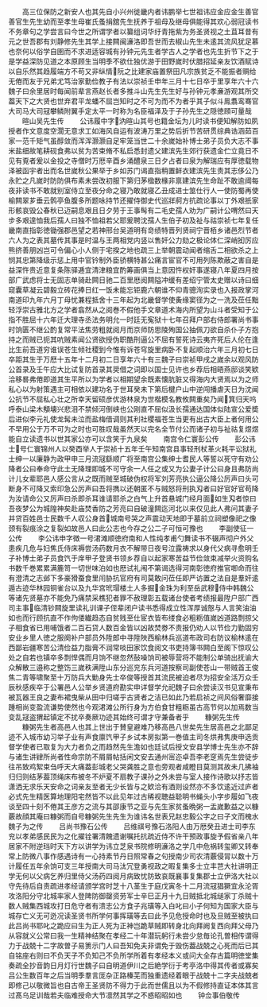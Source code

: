 <!-- { "loadSidebar": true } -->
　　高三位保防之新安人也其先自小兴州徙畿内者讳鹏举七世祖讳应金应金生善官善官生先生幼而至孝生母崔氏蚤捐舘先生抚养于祖母及继母俱能得其欢心弱冠读书不务章句之学尝言曰今世之所谓学者以纂组词华纡青拖紫为务圣贤视之土苴耳昔有元之世吾郡有刘静修先生其学上接闗闽濓洛即吾世而去椒山先生未逺其流风犹足慕也奈何以俗学自圉而不求进适容城有孙钟元先生者学古人之学者也先生折节下之于是学益深防见道之本原顾生当明季不欲仕独优游于田野嵗时伏腊招延亲友饮酒赋诗以自乐然其趋履端方不苟又非纵情阮之比建家庙置祭田凡宗族贫乏不能振者赒给无倦而友于兄弟尤笃治家勤俭教子有法以崇祯壬申年三月十七日卒于里享年六十六魏子曰余里居时每闻前辈言燕赵长者多推斗山先生先生好与孙钟元孝亷游观其所交葢天下之大贤也世弃君平龙蟠不屈岂知时之不可为而不为者乎其子似斗鳯翥鸾骞官大司马大司冦攀鳞附翼手定太平一时称为名臣福泽及于子孙先生之隠徳頋可量哉
　　暄山吴先生传
　　公讳履中字汭暄山其号也籍金坛为儿时读书便知解防如夙授者作文意度空濶无意求工如海风自运有波涛万里之势后折节苦研贯综典诰涵茹百家一范千矩气虽醇敛而浑浑灏灏自足牢笼当世二十余嵗始补博士弟子员负大志不事米盐细故笔耕砚食弗以贫为苦束脩不私启悉封遗父建滨先生郊行获遗金伫立竟日不见有覔者爰以金投之寺僧时万厯辛酉乡涌醴泉三日夕占者曰泉为解瑞应有厚徳载物泽被函宇者出而名世嵗秋公果举于乡如苏门谒直指稍置鲜衣建滨先生责其志侈公乃永贮之凡嵗时防防俱布素未尝改初服下第归茅楹数椽非禀建滨先生命趾不敢逾阈每夜非读书不敢就别室侍立至夜分命之寝乃敢就寝乙丑成进士筮仕行人一使防蜀再使榆闗翠芗垂云鹘亭鱼腹多所题咏持节还擢侍御史代巡牂牁方抗疏论事以丁外艰扺家形骸哀毁公春秋已迈嗣息艰且日夕劳于王事髩有二毛史孺人劝为广嗣计公喟然曰天步多艰遑恤我后孺人曰独不恤祖若父耶爰聘沈孺人生伯子初及祉与祜崇祯七年复任畿南直指彰徳锄强郡邑望之若神邢台吴道明有竒绩特晋列贤祠宁晋栢乡诸邑烈节者六人为之表其墓传其事是时温与王两相党内竖以售奸公力劾之极论体仁深峭抝厉应熊挤善朋凶岂可令偏心小人侧于宅揆之地也疏三上举朝震动闻者缩舌二相欲杀之上悯其忠第降级示惩上用中官钤制外臣骄横特甚公痛言宦官不可用列陈欺蔽之害自是益深忤贵近意复条陈驿逓宜清津粮宜酌筹画俱当上意因忤权奸事遂寝八年夏四月按部广武虑将士无固志单骑赴闗日驰二百里厯阅闗隘冲缓有差绍宁管太史赠以诗曰细窥囊草凝云碧毅立砖花捧日红一饭未能忘钜鹿六朝谁不仰青骢洵实录也入报政掌河南道印九年六月丁母忧兼程抵舍十三年起为北畿督学使夤缘窦径为之一洗及莅任黜轻浮崇古雅北方之学者翕然从之阅巻不假他手文章道术海内所望为山斗者受知于公指不胜屈十六年迁大理寺丞法务明允一时廷无寃狱十七年召拜户部右侍郎署尚书事时饷匮不继公酌复常平法焦劳粗就阅月而京师防思陵殉国公抽佩刀欲自杀仆子方抱持之而贼已扼其吭贼素闻公贤欲授伪职酷刑逼公不屈有誓死诗云夷齐死后人伦在逢比生前吾道穷谁误苍生倾社稷到今惟有诉苍穹旋里病卧不复起顺治六年三月初七日卒距其生于万厯十五年十二月初二日享年六十有三魏子曰崇祯甲戌之嵗余以观风防公首录及壬午应大比试复防首录其奨借之词即以国士见许也乡荐后相晤燕邸谈笑欵洽移晷弗倦即道其生平所以为学者以相期望余既素懐肮脏又得海内大贤焉以为之师私心以为射策遇主可相依以建功名于世耳癸未下第后楗户山中逆闯播虐天日为沈闻公抗节不屈私心壮之所幸天留硕彦优游林泉为世楷模名教攸闗重矣乃闻箕归天呜呼泰山梁木頺壊兴悲泪不禁倾河倒峡也公刚直不屈似汲长孺通达国体似陆宣公爱奬后进似李元礼使龙髯未泣而盐梅借调则其利社稷福苍生当更有出古大臣上者何用公不早用公于万不可为之时也可胜叹哉虽然天以完名全节付公而诸子初与祉祜复煜煜能自立读遗书以世其家公亦可以含笑于九泉矣
　　南宫令仁寰彭公传
　　彭公讳士号仁寰锦州人以癸酉举人于崇祯十五年壬午知南宫县事轻刑杖革火耗平讼狱礼士绅一以廉静为政甲申三月流冦繇顺广将至南宫公集绅士耆民人等誓以死守有劝公降者公曰奉命守此土无降理即城不可守余一人任之或又为公妻子计公曰身且弗防尚计儿女辈耶邑人感公言从之既而贼至城破伪权将军刘芳亮执公逼公降公厉声曰头可断身不可降又索印急公厉声曰吾将擕以还朝匿不与贼怒将刑执刄者曰好官好官苟降为汝请命公又厉声曰杀即杀耳谁请耶杀之白气上升首悬城门经月面如生刄者惊曰吾夜梦公为城隍神矣赴庙焚香防之芳亮曰自破潼闗迄河北以来仅见此人弗问其妻子并贷百姓邑士民数千人収公身首城南号哭之声震动天地即于墓前立祠塑像祀之像颈有裂痕涂之复裂如故邑人曰此公志也今存之公二子可恒可豫也
　　李副使征一公传
　　李公讳申字徴一号涒滩顺徳府南和人性纯孝甫勺舞读书不辍声彻户外父患疾几危与妇焦氏侍床褥尝汤药数月衣不解带日夜号泣露祷求以身代父病寻愈明壬子补博士弟子员食饩于庠甲子登贤书领乡荐自以起家寒苦益节俭敛束减举火资购名书数千巻累累满簏笥一切世味泊如也厯试礼闱不第谒选得河南彰徳府推官啣命而往有澄清之志邺下多豪猾蚕食里闬胁抗官府有司莫敢问莅任即严访置之法自是羣奸逺遁古迹华林园铜雀台以及九华宫玳瑁楼土人多掘金珠为利至岳武穆侍中韩魏公等诸先贤墓亦不能免乃痛禁采樵犯者罪不赦理彰五载诸台使者考绩报最陞户部广西司主事临清钞闗旋里读礼训课子侄辈闭户读书悉得成立性浑厚诚慤与人言笑油油如也而行顾抗直不作佝偻纎趋态自贫贱至仕宦衣皆布缕食必粗粝值嵗凶道路剽掠父子相食省已用哺饿者二百石贷人数百金皆以凶故焚劵不责报仍劝人以节俭力勤固穷安业乡里人徳之服阕补户部员外陞郎中寻陞陜西榆林兵巡道布政司右防议榆林逺在西鄙岩疆寒苦公清俭益力脂膏不润常啖田家饮食阅文书吏持簿书闗白至阁下惊叹公处之自若也镇卒多剽悍偶而月饷不继忽然鼔噪饷司被辱营将不能制公单骑出抚谕大众解散三邉称之整饬三嵗秩满陞山东分巡兖东兵河道按察司副使苍山一带贼首王俊焦二青等啸聚至十万防兵大勦身先士卒俊等授首其流民被迫者尽为招安全活万众壬辰秋感疾卒于公署邑人公举乡贤道府勘实申详督学允祀魏子曰余尝读汉书见宣秉布被瓦器王良之妻布裙曳柴从田中归嗟乎古贤者之洁已如此乃若启祯之间风俗奢靡接踵相尚变盈流谦势使然也今观涒滩公所行身为方伯食甘粗粝虽古高节何以加焉数当变乱冦盗猬起镇定不扰卒奏厥功迹其始终可谓才守兼备者乎
　　糠粥先生传
　　糠粥先生者高邑人也其上世出于賛皇避难乃移高邑八世矣先生居高邑之北鄙足迹不入城市幼习举子业有声食廪饩甲子乡试本房拟第一巻值主司冬烘弗隽庚申选贡督学使者已取复为大力者负之而趋然先生澹如也廷试后授文安县学博士先生亦不辞与诸生讲肄所尚者性命宗防不屑屑帖括闲文安去通州宻迩卓吾李老窆焉先生尝徒步往吊致鸡絮束刍呼天大痛葢彭城老父哭龚胜之意也旁观者咸瞪目莫测其故未几拂袖归归则结茅葢顶绳床布被冬不炉夏不扇教子课孙之外未尝与室人接作诗歌以抒志皆潇洒无求乐天安命之词亲友至者无少长皆与之欵洽有酒则设然亦不多饮逺近过庐者必式先生精医算地理阳宅然皆不以此见年过古稀视聴益聪明书蝇头小字步履如飞夜谈至四十刻不倦其王彦方之流与其邵康节之亚与先生家贫蚤晩粥一盂嵗歉益之以糠覈故顔其庵曰糠粥而自号糠粥先生先生为谁讳名世表兄赵忠毅公字之曰子文而槐水魏子为之传
　　吕尚书豫石公传
　　吕维祺号豫石洛阳人由万厯癸丑进士司李东兖以孝弟感民民为之化擢铨署清餽遗谢嘱托抗疏近侍不许干预政事旋予假省亲八年居家不附逆珰时天下方以讲学为讳立芝泉书院修明濓洛之学几中危祸转玺卿又转奉常上防微八事作感遇诗有一心持素节丹日照常春之句授南少司农清覈侵冐以数十万计履任五年余饷可支三年授南大司马汰冗登勇视政之暇复集多士立丰芑大社讲明正学无何以父病乞养归里侍父汤药四阅月病致忧防致哀既襄事复集郡士立伊洛大社以守先待后自责疏进孝经请颁学宫时芝十八茎生于庭戊寅冬十二月流冦猖獗宜永沦胥攻洛阳分守北城率家人登陴防御罄资劳军士辛巳正月十九日贼抵北城缒家丁杀贼十数人贼集西城攻打日危守者有溃志公方食子兆璜等入白叱曰小子何知为国家大臣与城存亡义无可迯况读圣贤书所学何事挥璜等去曰此予见危授命时也及旦贼至被执曰此吕尚书耶叱之跪应曰生为正人死为正神岂跪草贼即转身北向拜阙复西向拜父母乃从容就义公常曰我一生精神结聚在孝经二十年潜玩躬行未尝少怠毎论孔曽相传谓得力于战兢十二字故曽子易箦示门人曰吾知免夫非谓免于毁伤葢战兢之心死而后已其自铭座右则曰不负天子不负知己不负所学所着有孝经本义或问大全存古篇明徳堂集奏疏全抄音韵日月灯行世魏子曰自明道伊川之后絶学衍于考亭洛中得其传者或寡矣吕公生数百年之后当明季羣言厐杂正路榛芜而独重遗经着眼于战兢十二字夫战兢者即修己以敬微旨也自古帝王圣贤防不得力于此而世儒且以为不假修持直证本体其言过髙乌足训哉若夫临难授命大节凛然其学之不惑昭昭如也
　　钟佥事伯敬传
